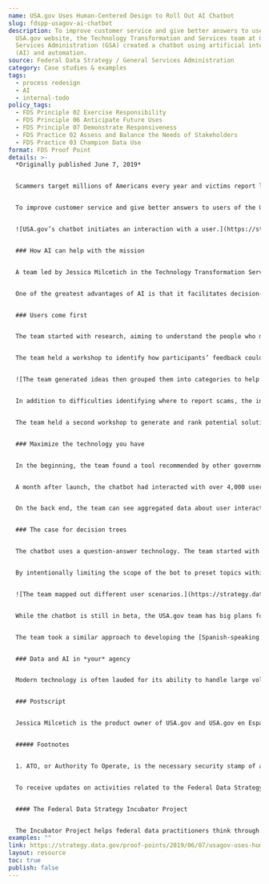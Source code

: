 ```yaml
---
name: USA.gov Uses Human-Centered Design to Roll Out AI Chatbot
slug: fdspp-usagov-ai-chatbot
description: To improve customer service and give better answers to users of the
  USA.gov website, the Technology Transformation and Services team at General
  Services Administration (GSA) created a chatbot using artificial intelligence
  (AI) and automation.
source: Federal Data Strategy / General Services Administration
category: Case studies & examples
tags:
  - process redesign
  - AI
  - internal-todo
policy_tags:
  - FDS Principle 02 Exercise Responsibility
  - FDS Principle 06 Anticipate Future Uses
  - FDS Principle 07 Demonstrate Responsiveness
  - FDS Practice 02 Assess and Balance the Needs of Stakeholders
  - FDS Practice 03 Champion Data Use
format: FDS Proof Point
details: >-
  *Originally published June 7, 2019*


  Scammers target millions of Americans every year and victims report losing more than $1 billion to various types of scams. People regularly visit US government websites and social media feeds for help with distinguishing scams from legitimate transactions, reporting scams, and determining whether lost money can be recovered.


  To improve customer service and give better answers to users of the USA.gov website, the Technology Transformation and Services team at General Services Administration (GSA) created a chatbot using artificial intelligence (AI) and automation. As an addition to the USA.gov call center and its team of staff that answers questions from the public, this beta project holds great potential for the public to get the help they need with scams.


  ![USA.gov’s chatbot initiates an interaction with a user.](https://strategy.data.gov/assets/img/posts/2019-06-07-image001.png "A screenshot showing how USA.gov’s chatbot initiates an interaction with a user.")*USA.gov’s chatbot initiates an interaction with a user.*


  ### How AI can help with the mission


  A team led by Jessica Milcetich in the Technology Transformation Services at GSA was charged with improving website content on scams for users. They did not start the scams work thinking AI would be the solution, but after talking to their users and hearing some of their challenges, they realized that AI might help. It seemed like a bot that could easily walk a user through redressing a challenge might work for the particular purpose of helping users navigate information about scams. The team wanted to explore AI because they wanted to see if automation would make it easier and more efficient to get users the answers to their questions.


  One of the greatest advantages of AI is that it facilitates decision-making by making the process faster and smarter. At the same time, machines, including chat bots, can continuously perform the same task without getting bored or tired and produce relatively consistent outcomes compared to humans.


  ### Users come first


  The team started with research, aiming to understand the people who might be using their planned chatbot. They recruited 32 people who had previously contacted USA.gov staff about scams either on Facebook or through the call center. Participants were asked to share their experiences with scams, their emotions, and what made them decide to file a report.


  The team held a workshop to identify how participants’ feedback could be grouped by themes, turned into actionable items, and prioritized. The user-centered approach helped add specificity to the team’s initial problem statement. They confirmed that users struggled with reporting scams generally. However, unlike the initial hypothesis, users could already navigate guidance easily once they knew that the Federal Trade Commission (FTC) was the right authority to respond to scam complaints. Rather than help with complaint paperwork, users wanted help identifying FTC as the proper responding agency in the first place.


  ![The team generated ideas then grouped them into categories to help organize possible next steps.](https://strategy.data.gov/assets/img/posts/2019-06-07-image002.jpg "Photo of post-it notes with generated ideas that were grouped into categories to help organize possible next steps.")*The team generated ideas then grouped them into categories to help organize possible next steps.*


  In addition to difficulties identifying where to report scams, the interviewees wondered how to identify a scam and whether they could recover money they had lost in a scam.


  The team held a second workshop to generate and rank potential solutions. They concluded that a personalized experience might provide better outcomes for users, which led to the idea that later became a friendly chatbot living on three of the USA.gov webpages about scams (with plans to expand later).


  ### Maximize the technology you have


  In the beginning, the team found a tool recommended by other government agencies and the private sector. The company decided not to go through the GSA approval process, however. Looking for easier-to-deploy options, the team learned that their marketing platform, HubSpot, offered chatbot building capability. With an already existing ATO[1](https://strategy.data.gov/proof-points/2019/06/07/usagov-uses-human-centered-design-to-roll-out-ai-chatbot/#fn:1)and a user-friendly tool that followed a simple if-then logic system, the team was able to create a test bot, which they deployed to the website in February 2019.


  A month after launch, the chatbot had interacted with over 4,000 users. Seventy-eight percent of them successfully completed a task: asked a question and received a satisfactory answer.


  On the back end, the team can see aggregated data about user interaction, including where they drop off in the logic path, which provides valuable information for further refining the bot.


  ### The case for decision trees


  The chatbot uses a question-answer technology. The team started with this approach because the setup was more straightforward than one involving processing user-entered free-text. Furthermore, starting with preset options presented a good way to test whether questions generated from user research would match the live user interaction. Down the road, findings from this phase will help provide information about how to map free text to general topics.


  By intentionally limiting the scope of the bot to preset topics within the scam remediation themes, the team had better control over users’ experience interacting with the bot.


  ![The team mapped out different user scenarios.](https://strategy.data.gov/assets/img/posts/2019-06-07-image003.jpg "A sketch showing how the team mapped out different user scenarios.")*The team mapped out different user scenarios.*


  While the chatbot is still in beta, the USA.gov team has big plans for the future. The bot will tackle a wider range of topics, accept free text entries and respond in kind, analyze user satisfaction, and integrate with the existing contact center.


  The team took a similar approach to developing the [Spanish-speaking version of the bot](https://www.usa.gov/espanol/quejas-estafas). Going forward, they hope to identify what exact questions resonate with the Spanish-speaking audience. Based on their experience with other topics on the site, they expect some similarities, but also key differences that will require developing new logic flows.


  ### Data and AI in *your* agency


  Modern technology is often lauded for its ability to handle large volumes of unstructured data. Designing and rolling out the USAGov chatbot, however, shows that AI can support great customer experience and uncover useful insights without diving into the world of Big Data. Through careful planning and interactions with real users, the USA.gov team realized that relatively limited interactions with preset logic trees would provide exactly the sort of data needed to support their users and lead to further improvements down the line.


  ### Postscript


  Jessica Milcetich is the product owner of USA.gov and USA.gov en Español. To learn more about this project, check it out “[Breaking into Artificial Intelligence: Meet Our USAGov ChatBot!](https://blog.usa.gov/breaking-into-artificial-intelligence-meet-sam-the-chatbot)” or contact Jessica at [jessica.milcetich@gsa.gov](mailto:jessica.milcetich@gsa.gov).


  ##### Footnotes


  1. ATO, or Authority To Operate, is the necessary security stamp of approval that a software must earn before agency users may work with it. [↩](https://strategy.data.gov/proof-points/2019/06/07/usagov-uses-human-centered-design-to-roll-out-ai-chatbot/#fnref:1)


  To receive updates on activities related to the Federal Data Strategy, please [sign up for the newsletter](https://public.govdelivery.com/accounts/USGSA/subscribers/new?topic_id=USGSA_756).


  #### The Federal Data Strategy Incubator Project


  The Incubator Project helps federal data practitioners think through how to improve government services, enabling the public to get the most out of federal data. This Proof Point and others will highlight the many successes and challenges data innovators face every day, revealing valuable lessons learned to share with data practitioners throughout government.
examples: ""
link: https://strategy.data.gov/proof-points/2019/06/07/usagov-uses-human-centered-design-to-roll-out-ai-chatbot/
layout: resource
toc: true
publish: false
---
```

